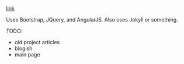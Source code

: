 [link](http://artlessavian.github.io/)

Uses Bootstrap, JQuery, and AngularJS.
Also uses Jekyll or something.

TODO:
* old project articles
* blogish
* main page